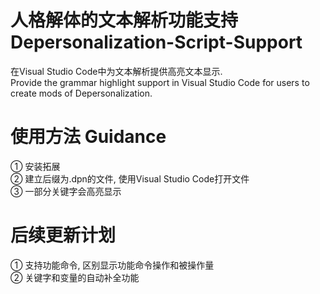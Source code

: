 # 人格解体的文本解析功能支持 Depersonalization-Script-Support
在Visual Studio Code中为文本解析提供高亮文本显示.  
Provide the grammar highlight support in Visual Studio Code for users to create mods of Depersonalization.
# 使用方法 Guidance
① 安装拓展  
② 建立后缀为.dpn的文件, 使用Visual Studio Code打开文件  
③ 一部分关键字会高亮显示
# 后续更新计划
① 支持功能命令, 区别显示功能命令操作和被操作量  
② 关键字和变量的自动补全功能  

